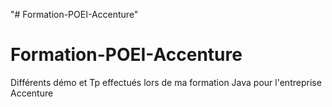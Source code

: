 "# Formation-POEI-Accenture"  
# Formation-POEI-Accenture
Différents démo et Tp effectués lors de ma formation Java pour l'entreprise Accenture

